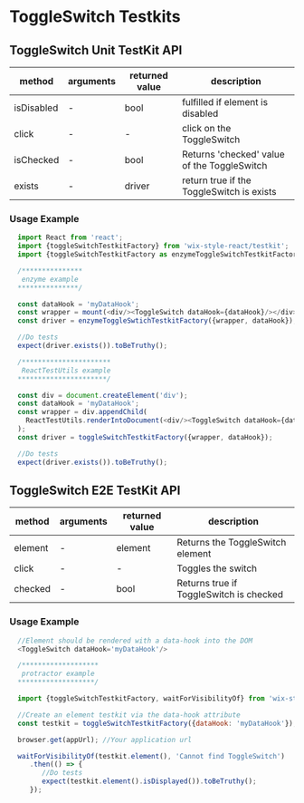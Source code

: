 # ToggleSwitch Testkits

## ToggleSwitch Unit TestKit API

| method | arguments | returned value | description |
|--------|-----------|----------------|-------------|
| isDisabled | - | bool | fulfilled if element is disabled |
| click | - | - | click on the ToggleSwitch |
| isChecked | - | bool | Returns 'checked' value of the ToggleSwitch |
| exists | - | driver | return true if the ToggleSwitch is exists |

### Usage Example

```javascript
  import React from 'react';
  import {toggleSwitchTestkitFactory} from 'wix-style-react/testkit';
  import {toggleSwitchTestkitFactory as enzymeToggleSwitchTestkitFactory} from 'wix-style-react/testkit/enzyme';

  /***************
   enzyme example
  ***************/

  const dataHook = 'myDataHook';
  const wrapper = mount(<div/><ToggleSwitch dataHook={dataHook}/></div>);
  const driver = enzymeToggleSwtichTestkitFactory({wrapper, dataHook});

  //Do tests
  expect(driver.exists()).toBeTruthy();

  /**********************
   ReactTestUtils example
  **********************/

  const div = document.createElement('div');
  const dataHook = 'myDataHook';
  const wrapper = div.appendChild(
    ReactTestUtils.renderIntoDocument(<div/><ToggleSwitch dataHook={dataHook}/></div>, {dataHook})
  );
  const driver = toggleSwitchTestkitFactory({wrapper, dataHook});

  //Do tests
  expect(driver.exists()).toBeTruthy();
```

## ToggleSwitch E2E TestKit API

| method | arguments | returned value | description |
|--------|-----------|----------------|-------------|
| element | - | element | Returns the ToggleSwitch element |
| click | - | - | Toggles the switch |
| checked | - | bool | Returns true if ToggleSwitch is checked |


### Usage Example

```javascript
  //Element should be rendered with a data-hook into the DOM
  <ToggleSwitch dataHook='myDataHook'/>

  /*******************
   protractor example
  *******************/

  import {toggleSwitchTestkitFactory, waitForVisibilityOf} from 'wix-style-react/testkit/protractor';

  //Create an element testkit via the data-hook attribute
  const testkit = toggleSwitchTestkitFactory({dataHook: 'myDataHook'});

  browser.get(appUrl); //Your application url

  waitForVisibilityOf(testkit.element(), 'Cannot find ToggleSwitch')
     .then(() => {
        //Do tests
        expect(testkit.element().isDisplayed()).toBeTruthy();
     });
```
